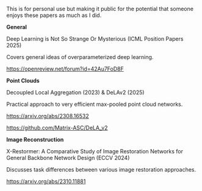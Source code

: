 This is for personal use but making it public for the potential that someone enjoys these papers as much as I did.

**General**

Deep Learning is Not So Strange Or Mysterious (ICML Position Papers 2025)

Covers general ideas of overparameterized deep learning.

https://openreview.net/forum?id=42Au7FoD8F

**Point Clouds**

Decoupled Local Aggregation (2023) & DeLAv2 (2025)

Practical approach to very efficient max-pooled point cloud networks.

https://arxiv.org/abs/2308.16532

https://github.com/Matrix-ASC/DeLA_v2

**Image Reconstruction**

X-Restormer: A Comparative Study of Image Restoration Networks for General Backbone Network Design (ECCV 2024)

Discusses task differences between various image restoration approaches.

https://arxiv.org/abs/2310.11881

